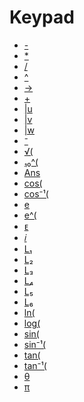 # Keypad

 * <a href="../tokens/-.md" title="0x71">-</a>
 * <a href="../tokens/0x82.md" title="0x82">*</a>
 * <a href="../tokens/0x83.md" title="0x83">/</a>
 * <a href="../tokens/^.md" title="0xF0">^</a>
 * <a href="../tokens/→.md" title="0x04">→</a>
 * <a href="../tokens/+.md" title="0x70">+</a>
 * <a href="../tokens/u_(char).md" title="0x5E80">|u</a>
 * <a href="../tokens/v_(char).md" title="0x5E81">|v</a>
 * <a href="../tokens/w_(char).md" title="0x5E82">|w</a>
 * <a href="../tokens/⁻.md" title="0xB0">⁻</a>
 * <a href="../tokens/√(.md" title="0xBC">√(</a>
 * <a href="../tokens/₁₀^(.md" title="0xC1">₁₀^(</a>
 * <a href="../tokens/Ans.md" title="0x72">Ans</a>
 * <a href="../tokens/cos(.md" title="0xC4">cos(</a>
 * <a href="../tokens/cos⁻¹(.md" title="0xC5">cos⁻¹(</a>
 * <a href="../tokens/e.md" title="0xBB31">e</a>
 * <a href="../tokens/e^(.md" title="0xBF">e^(</a>
 * <a href="../tokens/ᴇ.md" title="0x3B">ᴇ</a>
 * <a href="../tokens/𝑖.md" title="0x2C">𝑖</a>
 * <a href="../tokens/L₁.md" title="0x5D00">L₁</a>
 * <a href="../tokens/L₂.md" title="0x5D01">L₂</a>
 * <a href="../tokens/L₃.md" title="0x5D02">L₃</a>
 * <a href="../tokens/L₄.md" title="0x5D03">L₄</a>
 * <a href="../tokens/L₅.md" title="0x5D04">L₅</a>
 * <a href="../tokens/L₆.md" title="0x5D05">L₆</a>
 * <a href="../tokens/ln(.md" title="0xBE">ln(</a>
 * <a href="../tokens/log(.md" title="0xC0">log(</a>
 * <a href="../tokens/sin(.md" title="0xC2">sin(</a>
 * <a href="../tokens/sin⁻¹(.md" title="0xC3">sin⁻¹(</a>
 * <a href="../tokens/tan(.md" title="0xC6">tan(</a>
 * <a href="../tokens/tan⁻¹(.md" title="0xC7">tan⁻¹(</a>
 * <a href="../tokens/θ.md" title="0x5B">θ</a>
 * <a href="../tokens/π.md" title="0xAC">π</a>

